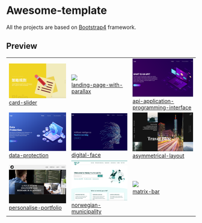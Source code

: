 # Awesome-template
All the projects are based on [Bootstrap4](http://startbootstrap.com/) framework.

## Preview

<table>
    <tbody>
        <tr>
            <td>
                <img src="card-slider/screenshot/demo.gif" width="300px"><br>
                <a href="https://andy6804tw.github.io/awesome-template/card-slider">card-slider</a>
            </td>
            <td>
                <img src="landing-page-with-parallax/screenshot/demo.gif" width="300px"><br>
                <a
                    href="https://andy6804tw.github.io/awesome-template/landing-page-with-parallax">landing-page-with-parallax</a>
            </td>
            <td>
                <img src="api-application-programming-interface/screenshot/demo.png" width="300px"><br>
                <a
                    href="https://andy6804tw.github.io/awesome-template/api-application-programming-interface">api-application-programming-interface</a>
            </td>
        </tr>
        <tr>
            <td>
                <img src="data-protection/screenshot/demo.png" width="300px"><br>
                <a href="https://andy6804tw.github.io/awesome-template/data-protection">data-protection</a>
            </td>
            <td>
                <img src="digital-face/screenshot/demo.png" width="300px"><br>
                <a href="https://andy6804tw.github.io/awesome-template/digital-face">digital-face</a>
            </td>
            <td>
                <img src="asymmetrical-layout/screenshot/demo.png" width="300px"><br>
                <a href="https://andy6804tw.github.io/awesome-template/asymmetrical-layout">asymmetrical-layout</a>
            </td>
        </tr>
        <tr>
            <td>
                <img src="personalise-portfolio/screenshot/demo.png" width="300px"><br>
                <a href="https://andy6804tw.github.io/awesome-template/personalise-portfolio">personalise-portfolio</a>
            </td>
            <td>
                <img src="norwegian-municipality/screenshot/demo.png" width="300px"><br>
                <a href="https://andy6804tw.github.io/awesome-template/norwegian-municipality">norwegian-municipality</a>
            </td>
            <td>
                <img src="matrix-bar/screenshot/demo.gif" width="300px"><br>
                <a href="https://andy6804tw.github.io/awesome-template/matrix-bar">matrix-bar</a>
            </td>
        </tr>
    </tbody>
</table>
